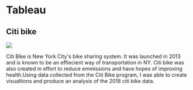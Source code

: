# Tableau
## Citi bike 
![](https://media.giphy.com/media/Qx4ltILRcYzHK50B9R/giphy.gif)

Citi Bike is New York City's bike sharing system. It was launched in 2013 and is known to be an effiecient way of transportation in NY. Citi bike was also created in effort to reduce emmissions and have hopes of improving health.Using data collected from the Citi Bike program, I was able to create visualtions and produce an analysis of the 2018 citi bike data. 

